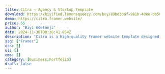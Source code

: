 ```yaml
---
title: Citra — Agency & Startup Template
download: https://biyified.lemonsqueezy.com/buy/89bd33af-961b-40ee-bb50-813e3eb43621
demo: https://citra.framer.website/
price: 55
author: "Biyi Adetunji"
date: 2024-11-30T08:36:41.854Z
description: "Citra is a high-quality Framer website template designed for you to present your services professionally. The design uses minimal use of colors with modern serif fonts."
ssg: ["Framer"]
css: []
ui: []
cms: []
category: [Business,Portfolio]
draft: false
---
```

